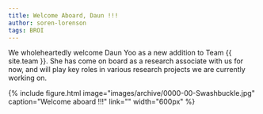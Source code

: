 ```yaml
---
title: Welcome Aboard, Daun !!!
author: soren-lorenson
tags: BROI
---
```


We wholeheartedly welcome Daun Yoo as a new addition to Team {{ site.team }}. She has come on board as a research associate with us for now, and will play key roles in various research projects we are currently working on.

{%
  include figure.html
  image="images/archive/0000-00-Swashbuckle.jpg"
  caption="Welcome aboard !!!"
  link=""
  width="600px"
%}
